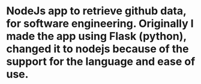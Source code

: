 # NodeJs app to retrieve github data, for software engineering. Originally I made the app using Flask (python), changed it to nodejs because of the support for the language and ease of use.
